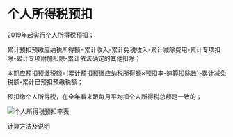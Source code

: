 # 个人所得税预扣

2019年起实行个人所得税预扣；

累计预扣预缴应纳税所得额=累计收入-累计免税收入-累计减除费用-累计专项扣除-累计专项附加扣除-累计依法确定的其他扣除；

本期应预扣预缴税额=(累计预扣预缴应纳税所得额×预扣率-速算扣除数)-累计减免税额-累计已预扣预缴税额；

预扣缴个人所得税，在全年看来跟每月平均扣个人所得税总额是一致的；

![个人所得税预扣率表](https://mosby.gitee.io/tax/1.jpg)

[计算方法及说明](https://mosby.gitee.io/tax)
